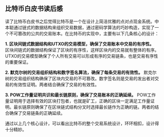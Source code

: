 ## 比特币白皮书读后感
读了比特币白皮书之后觉得比特币是一个在设计上简洁优雅的点对点现金系统。中本聪通过链式的数据结构来组织交易数据，通过密码学算法的巧妙构造，实现了一个不可篡改的公共的交易账本。在比特币的实现中，主要有以下几条核心的设计：

**1. 区块间链式数据结构和UTXO的交易模型，确保了交易账本中交易的有序性。** 区块间链式的数据结构保证了区块的有序性，这样区块内的交易就有整体的有序。UTXO的交易模型确保了个人所有交易可以形成有序的交易链条，也是交易有序性的重要保证。

**2. 默克尔树的交易组织结构和数字签名算法，确保了每条交易的有效性。** 默克尔树的交易组织结构确保了区块内交易的不可篡改。数字签名则是交易的发出者对交易的有效性证明。两者结合确保了交易的有效性。

**3. POW工作量证明共识和最长链原则，确保了交易账本的正确延续。** POW工作量证明用于选择有效的区块打包者，也就是矿工，正确的区块一定满足工作量证明。最长链原则确保了在区块链式结构分叉时选择最长链作为正确的链。两者的结合确保了交易链条的正确延续。

通过以上几个核心设计，可以看出比特币的整个交易系统设计，环环相扣，设计得十分精妙。